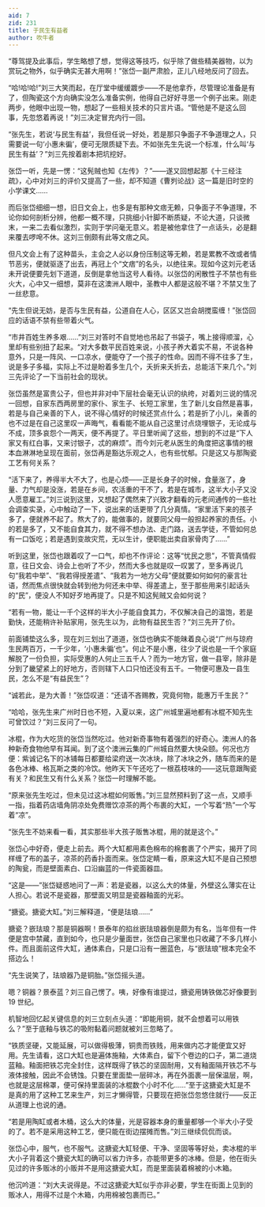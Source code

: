 ```yaml
---
aid: 7
zid: 231
title: 于民生有益者
author: 吹牛者
---
```


“尊驾提及此事后，学生略想了想，觉得这等技巧，似乎除了做些精美器物，以为赏玩之物外，似乎确实无甚大用啊！”张岱一副严肃脸，正儿八经地反问了回去。

“哈!哈!哈!”刘三大笑而起，在厅堂中缓缓踱步――不是他拿乔，尽管理论准备是有了，但陶瓷这个方向确实没怎么准备实例，他得自己好好寻思一个例子出来。刚走两步，他眼中出现一物，想起了一些相关技术的只言片语。“管他是不是这么回事，先忽悠着再说！”刘三决定冒充内行一回。

“张先生，若说‘与民生有益’，我但任说一好处，若是那只争面子不争道理之人，只需要说一句‘小惠未徧’，便可无限质疑下去。不如张先生先说一个标准，什么叫‘与民生有益’？”刘三先按着剧本把坑挖好。

张岱一听，先是一愣：“这髡贼也知《左传》？”――遂又回想起那《十三经注疏》，心中对刘三的评价又提高了一些，却不知道《曹刿论战》这一篇是旧时空的小学课文……

而后张岱细细一想，旧日文会上，也多是有那种文痞无赖，只争面子不争道理，不论你如何剖析分辨，他都一概不理，只挑细小针脚不断质疑，不论大道，只谈微末，一来二去看似激烈，实则于学问毫无意义。若是被他拿住了一点话头，必是翻来覆去啰唣不休。这刘三倒颇有此等文痞之风。

但凡文会上有了这种苗头，主会之人必以身份压制这等无赖，若是累教不改或者情节恶劣，便就驱逐了出去，再冠上个“文痞”的名头，以绝往来。现如今这刘元老话未开说便要先划下道道，反倒是拿他当这号人看待。以张岱的闲散性子不禁也有些火大，心中又一细想，莫非在这澳洲人眼中，圣教中人都是这般不堪？不禁又生了一丝悲意。

“先生但说无妨，是否与生民有益，公道自在人心，区区又岂会胡搅蛮缠！”张岱回应的话语不禁有些带着火气。

“市井百姓生养多艰……”刘三对答时不自觉地也吊起了书袋子，嘴上接得顺溜，心里却有些别扭了起来。“对大多数平民百姓来说，小孩子养大着实不易，不说各种意外，只是一阵风、一口凉水，便能夺了一个孩子的性命。因而不得不往多了生，说是多子多福，实际上不过是盼着多生几个，夭折来夭折去，总能活下来几个。”刘三先评论了一下当前社会的现状。

张岱虽然是富贵公子，但也并非对中下层社会毫无认识的纨绔，对着刘三说的情况一回想，自家东西两房里的家仆、家生子、长短工家里，生了新儿女自然是喜事，若是与自己亲善的下人，说不得心情好的时候还赏点什么；若是折了小儿，亲善的也不过是在自己这里叹一声晦气，看看能不能从自己这里讨点烧埋银子，无论成与不成，顶多哀怨个一两天，便不再提了。平日里听闻了这些，想到的不过是“下人家又有红白事，又来讨银子，忒的麻烦”。而今刘元老从医生的角度把这事情的根本血淋淋地呈现在面前，张岱再是豁达乐观之人，也有些忧郁。只是这又与那陶瓷工艺有何关系？

“活下来了，养得半大不大了，也是心烦――正是长身子的时候，食量涨了，身量、力气却是没涨，若是在乡间，农活重的干不了，若是在城市，这半大小子又没人愿意雇工。”刘三说到这里，又想起了偶然来了兴致才翻看的元老间通传的一些社会调查实录，心中触动了一下，说出来的话更带了几分真情。“家里活下来的孩子多了，便就养不起了。熬大了的，能做事的，就要同父母一般担起养家的责任。小的若是多了，又不能自食其力，就不得不想办法、走门路，送去学徒，不管如何总有一口饭吃；若是遇到变故灾荒，无以生计，便职能出卖自家骨肉了……”

听到这里，张岱也跟着叹了一口气，却也不作评论：这等“忧民之思”，不管真情假意，往日文会、诗会上也听了不少，然而大多也就是叹一叹罢了，至多再说几句“我若中举”、“我若得授差遣”、“我若为一地方父母”便就要如何如何的豪言壮语，然而焦点很快就会转到他为何还未中举、得差遣上，至于那些用来引起话头的“民”，便没人不知好歹地再提了。只是不知这髡贼又会如何说？

“若有一物，能让一千个这样的半大小子能自食其力，不仅解决自己的温饱，若是勤快，还能稍许补贴家用，张先生以为，此物有益民生否？”刘三先开了价。

前面铺垫这么多，现在刘三划出了道道，张岱也确实不能昧着良心说“广州与琼府生民两百万，一千少年，‘小惠未徧’也”。何止不是小惠，往少了说也是一千个家庭解脱了一份负担，实际受惠的人何止三五千人？而为一地方官，做一县宰，除非是分到了畿望紧上的好地方，否则辖下人口只怕还没有五千。一物便可惠及一县生民，怎么不是“有益民生”？

“诚若此，是为大善！”张岱叹道：“还请不吝赐教，究竟何物，能惠万千生民？”

“哈哈，张先生来广州时日也不短，入夏以来，这广州城里遍地都有冰棍不知先生可曾饮过？”刘三反问了一句。

冰棍，作为大吃货的张岱当然吃过。他对新奇事物有着强烈的好奇心。澳洲人的各种新奇食物他早有耳闻。到了这个澳洲云集的广州城自然要大快朵颐。何况也方便：紫诚记名下的冰铺每日都要给梁府送一次冰块，除了冰块之外，随车而来的是各色冰棒、格瓦斯之类的冷饮。他昨天下午还吃了一根荔枝味的――这玩意跟陶瓷有关？和民生又有什么关系？张岱一时理解不能。

“原来张先生吃过，但未见过这冰棍如何贩售。”刘三显然预料到了这一点，又顺手一指，指着药店墙角阴凉处免费赠饮凉茶的两个布裹的大缸，一个写着“热”一个写着“凉”。

“张先生不妨来看一看，其实那些半大孩子贩售冰棍，用的就是这个。”

张岱心中好奇，便走上前去。两个大缸都用素色棉布的棉套裹了个严实，揭开了同样缠了布的盖子，凉茶的药香扑面而来。张岱定睛一看，原来这大缸不是自己预想的陶瓮，而是壁面素白、口沿幽蓝的一件瓷面器皿。

“这是――”张岱疑惑地问了一声：若是瓷器，以这么大的体量，外壁这么薄实在让人担心。若说不是瓷器，那壁面又明显是瓷器釉面的光彩。

“搪瓷。搪瓷大缸。”刘三解释道，“便是珐琅……”

搪瓷？嵌珐琅？那是铜器啊！景泰年的掐丝嵌珐琅器倒是颇为有名，当年但有一件便是宫中禁藏，直到如今，也只是少量面世，张岱自己家里也只收藏了不多几样小件。而且面前这件大缸，通体素白，只是口沿有一圈蓝色，与“嵌珐琅”根本完全不搭边么！

“先生说笑了，珐琅器乃是铜胎。”张岱摇头道。

嗯？铜器？景泰蓝？刘三自己愣了。咦，好像有谁提过，搪瓷用铸铁做芯好像要到 19 世纪。

机智地回忆起关键信息的刘三立刻点头道：“即能用铜，就不会想着可以用铁么？”至于底釉与铁芯的吸附黏着问题就被刘三忽略了。

“铁质坚硬，又能延展，可以做得极薄，铜贵而铁贱，用来做内芯才能便宜又好用。先生请看，这口大缸也是遍体施釉，大体素白，留下个卷边的口子，第二道烧蓝釉。釉面把铁芯完全封住，这样既得了铁芯的坚固耐用，又有釉面隔开铁芯不与液体接触，因此不会锈蚀。只要在里面垫一层碎冰，再在外面裹一层保温层，啊，也就是这层棉罩，便可保持里面装的冰棍数个小时不化……”至于这搪瓷大缸是不是真的用了这种工艺来生产，刘三才懒得管，只要现在把张岱忽悠住就行――反正从道理上也说的通。

“若是用陶缸或者木桶，这么大的体量，光是容器本身的重量都够一个半大小子受的了。若不是采用这种工艺，便只能在街边摆摊而售。”刘三继续侃侃而谈。

张岱心中，服气，也不服气。这搪瓷大缸轻便、干净、坚固等等好处，卖冰棍的半大小子背着这个搪瓷大缸的确可以省力许多，亦能带更多的冰棒。但是，他在街头见过的许多贩冰的小贩并不是用这搪瓷大缸，而是里面装着棉被的小木箱。

他沉吟道：“刘大夫说得是。不过这搪瓷大缸似乎亦非必要，学生在街面上见到的贩冰人，用得不过是个木箱，内用棉被包裹而已。”
